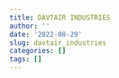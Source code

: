 ```yaml
---
title: DAVTAIR INDUSTRIES
author: ''
date: '2022-08-29'
slug: davtair_industries
categories: []
tags: []
---
```

